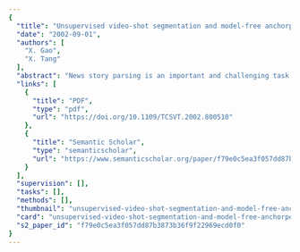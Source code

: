 ```yaml
---
{
  "title": "Unsupervised video-shot segmentation and model-free anchorperson detection for news video story parsing",
  "date": "2002-09-01",
  "authors": [
    "X. Gao",
    "X. Tang"
  ],
  "abstract": "News story parsing is an important and challenging task in a news video library system. We address two important components in a news video story parsing system: shot boundary detection and anchorperson detection. First, an unsupervised fuzzy c-means algorithm is used to detect video-shot boundaries in order to segment a news video into video shots. Then, a graph-theoretical cluster analysis algorithm is implemented to classify the video shots into anchorperson shots and news footage shots. Because of its unsupervised nature, the algorithms require little human intervention. The efficacy of the proposed method is extensively tested on more than five hours of news programs.",
  "links": [
    {
      "title": "PDF",
      "type": "pdf",
      "url": "https://doi.org/10.1109/TCSVT.2002.800510"
    },
    {
      "title": "Semantic Scholar",
      "type": "semanticscholar",
      "url": "https://www.semanticscholar.org/paper/f79e0c5ea3f057dd87b3873b36f9f22969ecd0f0"
    }
  ],
  "supervision": [],
  "tasks": [],
  "methods": [],
  "thumbnail": "unsupervised-video-shot-segmentation-and-model-free-anchorperson-detection-for-news-video-story-parsing-thumb.jpg",
  "card": "unsupervised-video-shot-segmentation-and-model-free-anchorperson-detection-for-news-video-story-parsing-card.jpg",
  "s2_paper_id": "f79e0c5ea3f057dd87b3873b36f9f22969ecd0f0"
}
---
```


